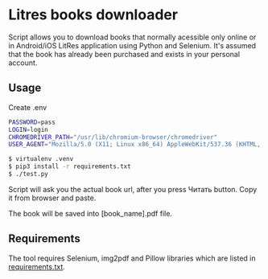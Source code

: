 # Litres books downloader

Script allows you to download books that normally acessible only online or in Android/iOS LitRes application using Python and Selenium. It's assumed that the book has already been purchased and exists in your personal account.

## Usage

Create .env
```bash
PASSWORD=pass
LOGIN=login
CHROMEDRIVER_PATH="/usr/lib/chromium-browser/chromedriver"
USER_AGENT="Mozilla/5.0 (X11; Linux x86_64) AppleWebKit/537.36 (KHTML, like Gecko) Chrome/111.0.0.0 Safari/537.36"
```
```bash
$ virtualenv .venv
$ pip3 install -r requirements.txt
$ ./test.py 
```

Script will ask you the actual book url, after you press Читать button. Copy it from browser and paste.

The book will be saved into [book_name].pdf file.

## Requirements

The tool requires Selenium, img2pdf and Pillow libraries which are listed in [requirements.txt](requirements.txt).
